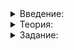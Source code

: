 <details>  
<summary>Введение:</summary>
<h1>Целочисленные типы</h1>

<p>Во вводном курсе мы рассмотрели стандартный целочисленный тип <code>int</code>. Все числа, записанные в коде в виде цифр, по умолчанию имеют тип <code>int</code>, если они достаточно маленькие (см. таблицу ниже). Так, если написать <code>auto x = 1</code>, переменная <code>x</code> автоматически получит тип <code>int</code>. Но это не единственный целочисленный тип данных в С++.</p>

<p>Целочисленные типы содержат положительные и отрицательные целые числа без дробной части. Они отличаются размером, занимаемой памятью и диапазоном значений. Есть знаковые (signed) и беззнаковые (unsigned) целочисленные типы. Знаковые хранят положительные и отрицательные числа и ноль, а беззнаковые — только натуральные числа, включая ноль.</p>

<h2>Целочисленные типы С++</h2>

<table>
<thead>
<tr>
<th align="center"><strong>Тип</strong></th>
<th align="center"><strong>Количество байтов</strong></th>
<th align="center"><strong>Количество бит</strong></th>
<th align="center"><strong>Диапазон значений</strong></th>
</tr>
</thead>
<tbody>
<tr>
<td align="center">int</td>
<td align="center">4</td>
<td align="center">32</td>
<td align="center">от -2 147 483 648 до 2 147 483 647</td>
</tr>
<tr>
<td align="center">unsigned int</td>
<td align="center">4</td>
<td align="center">32</td>
<td align="center">от 0 до 4 294 967 295</td>
</tr>
<tr>
<td align="center">int8_t</td>
<td align="center">1</td>
<td align="center">8</td>
<td align="center">от -128 до 127</td>
</tr>
<tr>
<td align="center">uint8_t</td>
<td align="center">1</td>
<td align="center">8</td>
<td align="center">от 0 до 255</td>
</tr>
<tr>
<td align="center">int16_t</td>
<td align="center">2</td>
<td align="center">16</td>
<td align="center">от -32 768 до 32 767</td>
</tr>
<tr>
<td align="center">uint16_t</td>
<td align="center">2</td>
<td align="center">16</td>
<td align="center">от 0 до 65 535</td>
</tr>
<tr>
<td align="center">int32_t</td>
<td align="center">4</td>
<td align="center">32</td>
<td align="center">от -2 147 483 648 до 2 147 483 647</td>
</tr>
<tr>
<td align="center">uint32_t</td>
<td align="center">4</td>
<td align="center">32</td>
<td align="center">от 0 до 4 294 967 295</td>
</tr>
<tr>
<td align="center">int64_t</td>
<td align="center">8</td>
<td align="center">64</td>
<td align="center">от -9 223 372 036 854 775 808 до 9 223 372 036 854 775 807</td>
</tr>
<tr>
<td align="center">uint64_t</td>
<td align="center">8</td>
<td align="center">64</td>
<td align="center">от 0 до 18 446 744 073 709 551 615</td>
</tr>
</tbody>
</table>
<p>Все типы с суффиксом <code>_t</code> из таблицы доступны при подключении библиотеки <code>cstdint</code>. Гарантируется, что они имеют указанный размер и диапазон значений.</p>

<p>Тип <code>int</code> (и его беззнаковый товарищ <code>unsigned int</code>) стандартный и действительно, как правило, занимает четыре байта, но это может быть не так на процессорах старой или нестандартной архитектуры.</p>

<p>В старом коде вы можете встретить и другие типы, размер которых чётко не определён. Но для основных архитектур всё-таки можем привести сравнение:</p>

<ul>
<li><code>char</code> — <code>int8_t</code> или <code>uint8_t</code>. Да-да, символ в C++ — это просто число с кодом этого символа.</li>
<li><code>signed char</code> — <code>int8_t</code></li>
<li><code>unsigned char</code> — <code>uint8_t</code></li>
<li><code>short int</code> или <code>short</code> — <code>int16_t</code></li>
<li><code>unsigned short int</code> или <code>unsigned short</code> — <code>uint16_t</code></li>
<li><code>long int</code> или <code>long</code> — <code>int32_t</code></li>
<li><code>unsigned long int</code> или <code>unsigned long</code> — <code>uint32_t</code></li>
<li><code>long long int</code> или <code>long long</code> — <code>int64_t</code></li>
<li><code>unsigned long long int</code> или <code>unsigned long long</code> — <code>uint64_t</code></li>
</ul>

<p>В новом коде принято использовать <code>int</code> или типы с суффиксом <code>_t</code> из <code>cstdint</code>.</p>

<p>Разберёмся, как выбрать наиболее подходящий для решения задачи целочисленный тип данных.</p>

<ul>
<li>Если вам достаточно размера и диапазона значений стандартного типа <code>int</code> — используйте его.</li>
<li>Если хотите хранить числа порядка триллиона, размер типа <code>int</code> не подойдёт — нужен <code>int64_t</code>.</li>
<li>Если возникла необходимость экономить память на числах, применяйте типы меньшей размерности, такие как <code>int8_t</code>, <code>int16_t</code>.</li>
<li>Если вы пишете программу, которая будет запускаться на неизвестной архитектуре, и нуждаетесь в 32-битном типе — выберите <code>int32_t</code>.</li>
</ul>

<p>Размеры всех типов данных заучивать необязательно: в С++ есть оператор <code>sizeof</code>, который возвращает размер в байтах. Например, мы забыли размер целочисленного типа <code>int16_t</code>. Применим <code>sizeof</code>:</p>

<pre><code class="language-cpp">cout &lt;&lt; sizeof(int16_t) &lt;&lt; endl;
</code></pre>

<p>Программа напомнит, что размер <code>int16_t</code> составляет два байта.</p>

<p>Можно применить <code>sizeof</code> и к выражению. Так мы узнаем, что размер вектора занимает восемь байт:</p>

<pre><code class="language-cpp">cout &lt;&lt; sizeof(vector&lt;string&gt;{}.size()) &lt;&lt; endl;
</code></pre>

<p>Размер пустого вектора строк нулевой. Но зато каков этот ноль! Целых восемь байт.</p>

<p><code>sizeof</code> удобен, когда вы уже мыслите в битах и на ходу строите логические цепочки: тип занимает восемь байт → это 64 бита → 2^64 больше 10^18 → число из 18 цифр поместится легко. Но можно и явно попросить компилятор вывести минимальное и максимальное значение любого целочисленного типа. Для этого подключим библиотеку <code>limits</code>:</p>

<pre><code class="language-cpp">#include &lt;iostream&gt;
#include &lt;limits&gt;

using namespace std;

int main() {
    cout &lt;&lt; &quot;sizeof = &quot;s &lt;&lt; sizeof(int) &lt;&lt; endl;
    cout &lt;&lt; &quot;min = &quot;s &lt;&lt; numeric_limits&lt;int&gt;::min() &lt;&lt; endl;
    cout &lt;&lt; &quot;max = &quot;s &lt;&lt; numeric_limits&lt;int&gt;::max() &lt;&lt; endl;
}
</code></pre>

<p>Запустим код и увидим всё про тип <code>int</code> на нашем процессоре:</p>

<pre><code class="language-cpp">sizeof = 4
min = -2147483648
max = 2147483647
</code></pre>

<p>Вы узнали, какие целочисленные типы есть и какой объём памяти они занимают. Научились выяснять по целочисленному типу его размер, минимальное и максимальное значение. В C++ память для целочисленных типов ограничена. Далее разберёмся, что такое переполнение целочисленного типа.</p>

<p>Проверьте себя. Выберите наиболее подходящий и экономный тип данных для целого числа в каждой ситуации. Исходите из того, что мы живём здесь и сейчас и не планируем рост указанных величин.</p>

</details>  

<details>  
<summary>Теория:</summary>  
<p>На вводном курсе вы изучили стандартный целочисленный тип <code>int</code>. В этой теме познакомитесь с другими целочисленными типами С++, узнаете их размеры и правила преобразования друг к другу. Научитесь избегать переполнения типов. И убедитесь, что компилятор — ваш заклятый друг.</p>

<p>Вы уже знаете основы С++ и умеете писать на нём довольно сложные программы. Выполните задания и вспомните всё.</p>
<h1>Ограниченность памяти и переполнение</h1>

<p>Вы уже знаете, что целочисленные типы данных отличаются диапазоном значений. Если значение переменной находится вне диапазона значений указанного типа, происходит переполнение.</p>

<p>Рассмотрим примеры. Возьмём максимальное значение типа <code>int</code> и прибавим к нему единицу:</p>

<pre><code class="language-cpp">#include &lt;iostream&gt;
#include &lt;limits&gt;

using namespace std;

int main() {
    cout &lt;&lt; numeric_limits&lt;int&gt;::max() + 1 &lt;&lt; endl;
}
</code></pre>

<p>Современные компиляторы даже выдадут предупреждение, что мы встали на скользкую дорожку:</p>

<pre><code> warning: integer overflow in expression of type ‘int’ results in ‘-2147483648’ [-Woverflow]
</code></pre>

<p>И действительно, при запуске вместо ожидаемого 2 147 483 648 получаем отрицательное число — минимальное значение типа <code>int</code>:</p>

<pre><code class="language-cpp">-2147483648
</code></pre>

<p>Это произошло, потому что значение выражения в <code>int</code> не поместилось.</p>

<p>Теперь возьмём значение меньше минимального:</p>

<pre><code class="language-cpp">cout &lt;&lt; numeric_limits&lt;int&gt;::min() - 1 &lt;&lt; endl;
</code></pre>

<p>Снова предупреждение и снова не то, чего ожидали:</p>

<pre><code class="language-cpp">2147483647
</code></pre>

<p>Берём число на единицу больше, чем максимум, — получаем минимум. Берём число на единицу меньше, чем минимум, — получаем максимум. Такое в С++ переполнение.</p>

<p>Более практичный пример. Допустим, у нас есть два числа типа <code>int</code>: два миллиарда и один миллиард. Вычислим среднее арифметическое. Оба числа не превышают максимального значения <code>int</code>. Предполагаем, что их среднее арифметическое не превысит два миллиарда и тоже поместится в <code>int</code>. Спокойно пишем программу:</p>

<pre><code class="language-cpp">// разряды в больших числах удобно разделять символом '
int x = 2'000'000'000;
int y = 1'000'000'000;
cout &lt;&lt; (x + y) / 2 &lt;&lt; endl;
</code></pre>

<p>Вместо ожидаемых полутора миллиардов получаем:</p>

<pre><code class="language-cpp">-647483648
</code></pre>

<p>С++ сначала выполнил действие в скобках: сложил <code>x</code> и <code>y</code>. Получилось три миллиарда — число, которое превышает максимальное значение типа <code>int</code>. После этого всё и пошло наперекосяк.</p>

<p>Выбирая тип данных, нужно продумать каждый сегмент программы. Если промежуточные вычисления не поместятся в ваш тип, рискуете получить большое отрицательное число — верный признак переполнения. А когда выполняете серию арифметических операций, переполнение можете и вовсе не заметить.</p>

<p>Посмотрим, как это работает с беззнаковыми типами. Сохраним переменную <code>x</code> со значением два миллиарда в беззнаковую переменную <code>y</code> и выведем обе:</p>

<pre><code class="language-cpp">int x = 2'000'000'000;
unsigned int y = x;
cout &lt;&lt; x &lt;&lt; &quot; &quot;s &lt;&lt; y &lt;&lt; endl;
</code></pre>

<p>Запустим код и увидим, что всё в порядке, ведь это значение помещается и в <code>int</code>, и в <code>unsigned int</code>:</p>

<pre><code class="language-cpp">2000000000 2000000000
</code></pre>

<p>Теперь сохраним в переменную <code>x</code> отрицательное значение:</p>

<pre><code class="language-cpp">int x = -2'000'000'000;
unsigned int y = x;
cout &lt;&lt; x &lt;&lt; &quot; &quot;s &lt;&lt; y &lt;&lt; endl;
</code></pre>

<p>Запустим код. В беззнаковый тип наше значение не поместилось:</p>

<pre><code class="language-cpp">-2000000000 2294967296
</code></pre>

<p>Так происходит переполнение беззнакового целочисленного типа.</p>

<p>С одним беззнаковым типом мы уже сталкивались — это тип <code>size_t</code>. Во-первых, именно его возвращает метод <code>size</code> контейнеров. Во-вторых, результат вызова оператора <code>sizeof</code> тоже имеет тип <code>size_t</code>. Это вполне логично: размер чего-либо не может быть отрицательным.</p>

<p>Размер самого типа <code>size_t</code> зависит от разрядности вашей операционной системы. Если система 32-битная — размер <code>size_t</code> составит 32 бита (четыре байта), если 64-битная — 64 бита (восемь байт).</p>

<p>Вернёмся к задаче о среднем рейтинге. Имея рейтинги −5, 1 и −2, найдём их среднее арифметическое:</p>

<pre><code class="language-cpp">#include &lt;iostream&gt;
#include &lt;vector&gt;

using namespace std;

int ComputeAverageRating(const vector&lt;int&gt;&amp; ratings) {
    if (ratings.empty()) {
        return 0;
    }
    int rating_sum = 0;
    for (const int rating : ratings) {
        rating_sum += rating;
    }
    return rating_sum / ratings.size();
}

int main() {
    cout &lt;&lt; ComputeAverageRating({1, -7, 3}) &lt;&lt; endl;
}
</code></pre>

<p>Средний рейтинг должен составить (−5+1−2) / 3 = −2. Но результат намекает на переполнение:</p>

<pre><code>1431655763
</code></pre>

<p>Дело в финальном выражении функции: <code>rating_sum / ratings.size()</code>. Чтобы разделить <code>int</code> на <code>size_t</code>, компилятор привёл оба операнда к беззнаковому типу. В нём −2 не сохранить.</p>

<p>Поэтому и помогало предварительно привести размер вектора к знаковому типу <code>int</code>:</p>

<pre><code class="language-cpp">return rating_sum / static_cast&lt;int&gt;(ratings.size());
</code></pre>

<p>Избегайте переполнения типов: даже если код работает при ваших текущих настройках, он может дать сбой на другом компиляторе или ОС. Ситуаций, когда переполнение приносит пользу, — мало. Едва ли вы с ними столкнётесь.</p>

<p>Выбирайте подходящие типы и преобразовывайте их оператором <code>static_cast</code>. В следующем уроке вы научитесь этому на конкретных примерах и узнаете о нюансах приведения операндов к общему типу.</p>

</details>  

<details>  
<summary>Задание:</summary> 
<p>Пощупайте переполнение типов <code>int64_t</code> и <code>uint64_t</code> на простом примере.</p>

<p>Запомните в переменную <code>min</code> минимальное значение типа <code>int64_t</code>, а в переменную <code>max</code> — максимальное значение <code>uint64_t</code>.</p>

<p>Никак не преобразуя типы, выведите 5 чисел, каждое на новой строке:</p>

<ul>
<li><code>min</code></li>
<li><code>max</code></li>
<li>Сумму <code>min</code> и <code>max</code></li>
<li>Удвоенный <code>min</code></li>
<li>Удвоенный <code>max</code></li>
</ul>

<p>Посмотрите на вывод — один из результатов вычислений будет неожиданным.</p>

<h3>Подсказка</h3>

<p>Обратите внимание на типы <code>min</code> и <code>max</code>: они должны быть <code>int64_t</code> и <code>uint64_t</code>. Вычисляя сумму и произведение, не преобразуйте аргументы: суть задачи именно в демонстрации переполнения.</p>
</details>  
